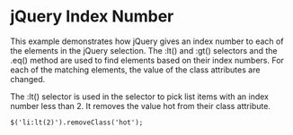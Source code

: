 # jQuery Index Number

This example demonstrates how jQuery gives an index number to each of the elements in the jQuery selection. The :lt() and :gt() selectors and the .eq() method are used to find elements based on their index numbers. For each of the matching elements, the value of the class attributes are changed.

The :lt() selector is used in the selector to pick list items with an index number less than 2. It removes the value hot from their class attribute.
```
$('li:lt(2)').removeClass('hot');
```


